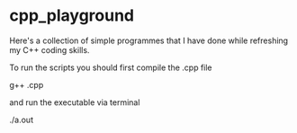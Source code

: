 # cpp_playground

Here's a collection of simple programmes that I have done while refreshing my C++ coding skills.

To run the scripts you should first compile the .cpp file

g++ <filename>.cpp
  
and run the executable via terminal

./a.out

